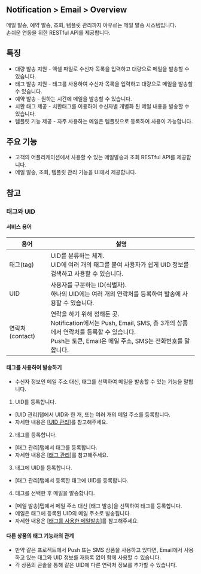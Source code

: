 ## Notification > Email > Overview

메일 발송, 예약 발송, 조회, 템플릿 관리까지 아우르는 메일 발송 시스템입니다.
<br>손쉬운 연동을 위한 RESTful API를 제공합니다.

## 특징

- 대량 발송 지원
	\- 엑셀 파일로 수신자 목록을 입력하고 대량으로 메일을 발송할 수 있습니다.
- 태그 발송 지원
	\- 태그를 사용하여 수신자 목록을 입력하고 대량으로 메일을 발송할 수 있습니다.
- 예약 발송
	\-	원하는 시간에 메일을 발송할 수 있습니다.
- 치환 태그 제공
	\- 치환태그를 이용하여 수신자별 개별화 된 메일 내용을 발송할 수 있습니다.
- 템플릿 기능 제공
	\- 자주 사용하는 메일은 템플릿으로 등록하여 사용이 가능합니다.

## 주요 기능

- 고객의 어플리케이션에서 사용할 수 있는 메일발송과 조회 RESTful API를 제공합니다.
- 메일 발송, 조회, 템플릿 관리 기능을 UI에서 제공합니다.

## 참고

### 태그와 UID

#### 서비스 용어
|용어|	설명|
|---|---|
|태그(tag)|UID를 분류하는 체계. <br>UID에 여러 개의 태그를 붙여 사용자가 쉽게 UID 정보를 검색하고 사용할 수 있습니다.|
|UID|사용자를 구분하는 ID(식별자). <br>하나의 UID에는 여러 개의 연락처를 등록하여 발송에 사용할 수 있습니다. |
|연락처(contact)|연락을 하기 위해 정해둔 곳. <br>Notification에서는 Push, Email, SMS, 총 3개의 상품에서 연락처를 등록할 수 있습니다. <br>Push는 토큰, Email은 메일 주소, SMS는 전화번호를 말합니다.|

#### 태그를 사용하여 발송하기
* 수신자 정보인 메일 주소 대신, 태그를 선택하여 메일을 발송할 수 있는 기능을 말합니다.

1) UID를 등록합니다.

* [UID 관리]탭에서 UID와 한 개, 또는 여러 개의 메일 주소를 등록합니다.
* 자세한 내용은 [[UID 관리](./console-guide/#uid)]를 참고해주세요.

2) 태그를 등록합니다.

* [태그 관리]탭에서 태그를 등록합니다.
* 자세한 내용은 [[태그 관리](./console-guide/#_11)]를 참고해주세요.

3) 태그에 UID를 등록합니다.

* [태그 관리]탭에서 등록한 태그에 UID를 등록합니다.

4) 태그를 선택한 후 메일을 발송합니다.

* [메일 발송]탭에서 메일 주소 대신 [태그 발송]을 선택하여 태그를 등록합니다.
* 메일은 태그에 등록된 UID의 메일 주소로 발송됩니다.
* 자세한 내용은 [[태그를 사용한 메일발송](./console-guide/#_6)]를 참고해주세요.

#### 다른 상품의 태그 기능과의 관계
* 만약 같은 프로젝트에서 Push 또는 SMS 상품을 사용하고 있다면, Email에서 사용하고 있는 태그와 UID 정보를 재등록 없이 함께 사용할 수 있습니다.
* 각 상품의 콘솔을 통해 같은 UID에 다른 연락처 정보를 추가할 수 있습니다.
